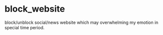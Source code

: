 # block_website
block/unblock social/news website which may overwhelming my emotion in special time period.
